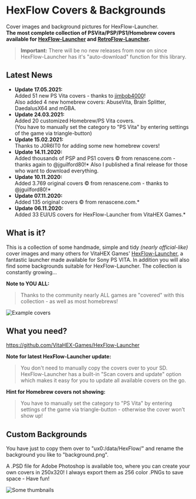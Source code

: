 # HexFlow Covers & Backgrounds
Cover images and background pictures for HexFlow-Launcher.<br>
**The most complete collection of PSVita/PSP/PS1/Homebrew covers available for [HexFlow-Launcher](https://github.com/VitaHEX-Games/HexFlow-Launcher) and [RetroFlow-Launcher](https://github.com/jimbob4000/RetroFlow-Launcher).**

> **Important:** There will be no new releases from now on since HexFlow-Launcher has it's "auto-download" function for this library.

## Latest News
* **Update 17.05.2021:**<br>
Added 51 new PS Vita covers - thanks to [jimbob4000](https://github.com/jimbob4000)!<br>
Also added 4 new homebrew covers: AbuseVita, Brain Splitter, DaedalusX64 and mGBA.<br>
* **Update 24.03.2021:**<br>
Added 20 customized Homebrew/PS Vita covers.<br>
(You have to manually set the category to "PS Vita" by entering settings of the game via triangle-button)<br>
* **Update 15.02.2021:**<br>
Thanks to J0R6IT0 for adding some new homebrew covers!<br>
* **Update 14.11.2020:**<br>
Added thousands of PSP and PS1 covers © from renascene.com - thanks again to @jguilford80!* Also I published a final release for those who want to download everything.<br>
* **Update 10.11.2020:**<br>
Added 3.769 original covers © from renascene.com - thanks to @jguilford80!*<br>
* **Update 07.11.2020:**<br>
Added 135 original covers © from renascene.com.*<br>
* **Update 06.11.2020:**<br>
Added 33 EU/US covers for HexFlow-Launcher from VitaHEX Games.*


## What is it?
This is a collection of some handmade, simple and tidy *(nearly official-like)* cover images and many others for VitaHEX Games' [HexFlow-Launcher](https://github.com/VitaHEX-Games/HexFlow-Launcher), a fantastic launcher made available for Sony PS VITA. In addition you will also find some backgrounds suitable for HexFlow-Launcher. The collection is constantly growing...

**Note to YOU ALL:**<br>
> Thanks to the community nearly ALL games are "covered" with this collection - as well as most homebrews!

![Example covers](/img/background-example.jpg)

## What you need?
https://github.com/VitaHEX-Games/HexFlow-Launcher

**Note for latest HexFlow-Launcher update:**
> You don't need to manually copy the covers over to your SD. HexFlow-Launcher has a built-in "Scan covers and update" option which makes it easy for you to update all available covers on the go. 

**Hint for Homebrew covers not showing:**
> You have to manually set the category to "PS Vita" by entering settings of the game via triangle-button - otherwise the cover won't show up!

## Custom Backgrounds
You have just to copy them over to "ux0:/data/HexFlow/" and rename the background you like to "background.png".<br>

A .PSD file for Adobe Photoshop is available too, where you can create your own covers in 250x320! I always export them as 256 color .PNGs to save space - Have fun!

![Some thumbnails](/img/some-thumbnails.png)
